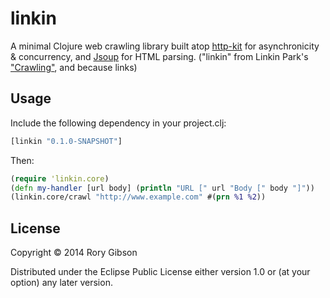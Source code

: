 # linkin

A minimal Clojure web crawling library built atop [http-kit](http://http-kit.org) for asynchronicity & concurrency, and [Jsoup](http://jsoup.org) for HTML parsing.
("linkin" from Linkin Park's ["Crawling"](http://www.azlyrics.com/lyrics/linkinpark/crawling.html), and because links)


## Usage

Include the following dependency in your project.clj:
```clojure
[linkin "0.1.0-SNAPSHOT"]
```

Then:
```clojure
(require 'linkin.core)
(defn my-handler [url body] (println "URL [" url "Body [" body "]"))
(linkin.core/crawl "http://www.example.com" #(prn %1 %2))
```

## License

Copyright © 2014 Rory Gibson

Distributed under the Eclipse Public License either version 1.0 or (at
your option) any later version.
